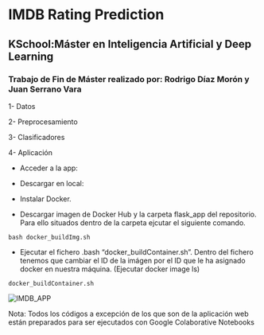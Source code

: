 # IMDB Rating Prediction
## KSchool:Máster en Inteligencia Artificial y Deep Learning
### Trabajo de Fin de Máster realizado por: Rodrigo Díaz Morón y Juan Serrano Vara

1- Datos

2- Preprocesamiento

3- Clasificadores

4- Aplicación

* Acceder a la app:

* Descargar en local: 

* Instalar Docker.

* Descargar imagen de Docker Hub y la carpeta flask_app del repositorio. Para ello situados dentro de la carpeta ejcutar el siguiente comando. 

```
bash docker_buildImg.sh
```

* Ejecutar el fichero .bash “docker_buildContainer.sh”. Dentro del fichero tenemos que cambiar el ID de la imágen por el ID que le ha asignado docker en nuestra máquina. (Ejecutar docker image ls)

```
docker_buildContainer.sh
```

![IMDB_APP](https://github.com/juan97serrano/IMDB_Prediction-TFM/blob/master/images_readme/Screenshot%202020-08-30%20at%2012.33.39.png)


Nota: Todos los códigos a excepción de los que son de la aplicación web están preparados para ser ejecutados con Google Colaborative Notebooks


